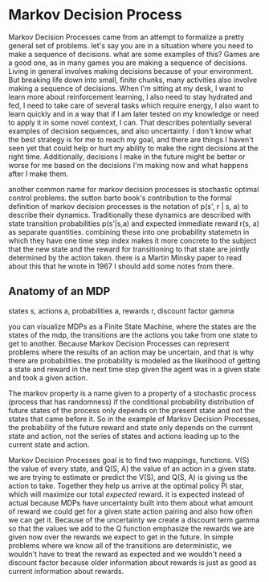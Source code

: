 # Markov Decision Process

Markov Decision Processes came from an attempt to formalize a pretty general set of problems. let's say you are in a situation where you need to make a sequence of decisions.
what are some examples of this? Games are a good one, as in many games you are making a sequence of decisions. Living in general involves making decisions because of your
environment. But breaking life down into small, finite chunks, many activities also involve making a sequence of decisions. When I'm sitting at my desk, I want to learn more
about reinforcement learning, I also need to stay hydrated and fed, I need to take care of several tasks which require energy, I also want to learn quickly and in a way that
if I am later tested on my knowledge or need to apply it in some novel context, I can. That describes potentially several examples of decision sequences, and also uncertainty. 
I don't know what the best strategy is for me to reach my goal, and there are things I haven't seen yet that could help or hurt my ability to make the right decisions at the right
time. Additionally, decisions I make in the future might be better or worse for me based on the decisions I'm making now and what happens after I make them. 

another common name for markov decision processes is stochastic optimal control problems. the sutton barto book's contribution to the formal definition of markov decision processes
is the notation of p(s', r | s, a) to describe their dynamics. Traditionally these dynamics are described with state transition probabilities p(s'|s,a) and expected immediate reward 
r(s, a) as separate quantities. combining these into one probability statemetn in which they have one time step index makes it more concrete to the subject that the new state 
and the reward for transitioning to that state are jointly determined by the action taken. there is a Martin Minsky paper to read about this that he wrote in 1967 I should add some
notes from there. 

## Anatomy of an MDP

states s, actions a, probabilities a, rewards r, discount factor gamma

you can visualize MDPs as a Finite State Machine, where the states are the states of the mdp, the transitions are the actions you take from one state to get to another. Because Markov Decision Processes can represent problems where the results of an action may be uncertain, and that is why there are probabilities. the probability is modeled as the 
likelihood of getting a state and reward in the next time step given the agent was in a given state and took a given action.

The markov property is a name given to a property of a stochastic process (process that has randomness) if the conditional probability distribution of future states of the process only depends on the present state and not the states that came before it. So in the example of Markov Decision Processes, the probability of the future reward and state only depends on the current state and action, not the series of states and actions leading up to the current state and action.

Markov Decision Processes goal is to find two mappings, functions. V(S) the value of every state, and Q(S, A) the value of an action in a given state. we are trying to estimate or predict the V(S), and Q(S, A) is giving us the action to take. Together they help us arrive at the optimal policy Pi star, which will maximize our total _expected_ reward. it is expected instead of actual because MDPs have uncertainty built into them about what amount of reward we could get for a given state action pairing and also how often we can get it. Because of the uncertainty we create a discount term gamma so that the values we add to the Q function emphasize the rewards we are given now over the rewards we expect to get in the future. In simple problems where we know all of the transitions are deterministic, we wouldn't have to treat the reward as expected and we wouldn't need a discount factor because older information about rewards is just as good as current information about rewards.   
